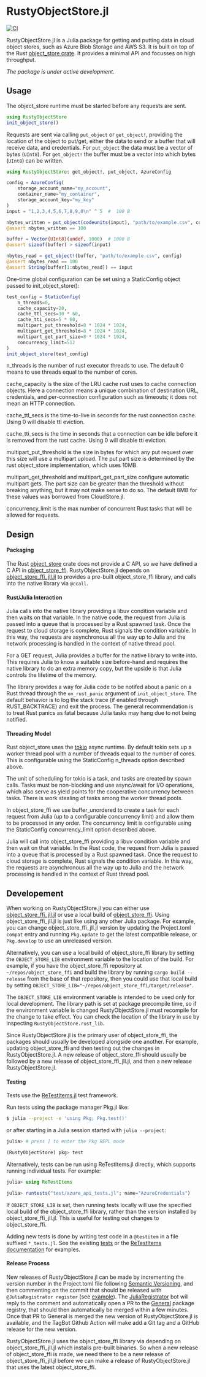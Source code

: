 # RustyObjectStore.jl

[![CI](https://github.com/RelationalAI/RustyObjectStore.jl/actions/workflows/CI.yml/badge.svg)](https://github.com/RelationalAI/RustyObjectStore.jl/actions/workflows/CI.yml)

RustyObjectStore.jl is a Julia package for getting and putting data in cloud object stores, such as Azure Blob Storage and AWS S3.
It is built on top of the Rust [object_store crate](https://docs.rs/object_store/).
It provides a minimal API and focusses on high throughput.

_The package is under active development._

## Usage

The object_store runtime must be started before any requests are sent.

```julia
using RustyObjectStore
init_object_store()
```

Requests are sent via calling `put_object` or `get_object!`, providing the location of the object to put/get, either the data to send or a buffer that will receive data, and credentials.
For `put_object` the data must be a vector of bytes (`UInt8`).
For `get_object!` the buffer must be a vector into which bytes (`UInt8`) can be written.
```julia
using RustyObjectStore: get_object!, put_object, AzureConfig

config = AzureConfig(
    storage_account_name="my_account",
    container_name="my_container",
    storage_account_key="my_key"
)
input = "1,2,3,4,5,6,7,8,9,0\n" ^ 5  #  100 B

nbytes_written = put_object(codeunits(input), "path/to/example.csv", config)
@assert nbytes_written == 100

buffer = Vector{UInt8}(undef, 1000)  # 1000 B
@assert sizeof(buffer) > sizeof(input)

nbytes_read = get_object!(buffer, "path/to/example.csv", config)
@assert nbytes_read == 100
@assert String(buffer[1:nbytes_read]) == input
```

One-time global configuration can be set using a StaticConfig object passed to init\_object\_store():
```julia
test_config = StaticConfig(
    n_threads=0,
    cache_capacity=20,
    cache_ttl_secs=30 * 60,
    cache_tti_secs=5 * 60,
    multipart_put_threshold=8 * 1024 * 1024,
    multipart_get_threshold=8 * 1024 * 1024,
    multipart_get_part_size=8 * 1024 * 1024,
    concurrency_limit=512
)
init_object_store(test_config)
```
n\_threads is the number of rust executor threads to use. The default 0 means to use threads equal
to the number of cores.

cache\_capacity is the size of the LRU cache rust uses to cache connection objects. Here a connection
means a unique combination of destination URL, credentials, and per-connection configuration such as
timeouts; it does not mean an HTTP connection.

cache\_ttl\_secs is the time-to-live in seconds for the rust connection cache. Using 0 will disable
ttl eviction.

cache\_tti\_secs is the time in seconds that a connection can be idle before it is removed from the
rust cache. Using 0 will disable tti eviction.

multipart\_put\_threshold is the size in bytes for which any put request over this size will use a
multipart upload. The put part size is determined by the rust object\_store implementation, which
uses 10MB.

multipart\_get\_threshold and multipart\_get\_part\_size configure automatic multipart gets. The part
size can be greater than the threshold without breaking anything, but it may not make sense to do so.
The default 8MB for these values was borrowed from CloudStore.jl.

concurrency\_limit is the max number of concurrent Rust tasks that will be allowed for requests.

## Design

#### Packaging

The Rust [object_store](https://github.com/apache/arrow-rs/tree/master/object_store) crate does not provide a C API, so we have defined a C API in [object_store_ffi](https://github.com/relationalAI/object_store_ffi).
RustyObjectStore.jl depends on [object_store_ffi_jll.jl](https://github.com/JuliaBinaryWrappers/object_store_ffi_jll.jl) to provides a pre-built object_store_ffi library, and calls into the native library via `@ccall`.

#### Rust/Julia Interaction

Julia calls into the native library providing a libuv condition variable and then waits on that variable.
In the native code, the request from Julia is passed into a queue that is processed by a Rust spawned task.
Once the request to cloud storage is complete, Rust signals the condition variable.
In this way, the requests are asynchronous all the way up to Julia and the network processing is handled in the context of native thread pool.

For a GET request, Julia provides a buffer for the native library to write into.
This requires Julia to know a suitable size before-hand and requires the native library to do an extra memory copy, but the upside is that Julia controls the lifetime of the memory.

The library provides a way for Julia code to be notifed about a panic on a Rust thread through the `on_rust_panic` argument of `init_object_store`.
The default behavior is to log the stack trace (if enabled through RUST_BACKTRACE) and exit the process.
The general recommendation is to treat Rust panics as fatal because Julia tasks may hang due to not being notified.

#### Threading Model

Rust object_store uses the [tokio](https://docs.rs/tokio) async runtime. By default tokio sets up a worker thread pool with a number of threads equal to the number of cores.
This is configurable using the StaticConfig n\_threads option described above.

The unit of scheduling for tokio is a task, and tasks are created by spawn calls. Tasks must be non-blocking and use async/await for I/O operations,
which also serve as yield points for the cooperative concurrency between tasks. There is work stealing of tasks among the worker thread pools.

In object_store_ffi we use buffer_unordered to create a task for each request from Julia (up to a configurable concurrency limit) and allow them to be processed in any order.
The concurrency limit is configurable using the StaticConfig concurrency\_limit option described above.

Julia will call into object_store_ffi providing a libuv condition variable and then wait on that variable.
In the Rust code, the request from Julia is passed into a queue that is processed by a Rust spawned task. Once the request to cloud storage is complete,
Rust signals the condition variable. In this way, the requests are asynchronous all the way up to Julia and the network processing is handled in the context of Rust thread pool.

## Developement

When working on RustyObjectStore.jl you can either use [object_store_ffi_jll.jl](https://github.com/JuliaBinaryWrappers/object_store_ffi_jll.jl) or use a local build of [object_store_ffi](https://github.com/relationalAI/object_store_ffi).
Using object_store_ffi_jll.jl is just like using any other Julia package.
For example, you can change object_store_ffi_jll.jl version by updating the Project.toml `compat` entry and running `Pkg.update` to get the latest compatible release,
or `Pkg.develop` to use an unreleased version.

Alternatively, you can use a local build of object_store_ffi library by setting the `OBJECT_STORE_LIB` environment variable to the location of the build.
For example, if you have the object_store_ffi repository at `~/repos/object_store_ffi` and build the library by running `cargo build --release` from the base of that repository,
then you could use that local build by setting `OBJECT_STORE_LIB="~/repos/object_store_ffi/target/release"`.

The `OBJECT_STORE_LIB` environment variable is intended to be used only for local development.
The library path is set at package precompile time, so if the environment variable is changed RustyObjectStore.jl must recompile for the change to take effect.
You can check the location of the library in use by inspecting `RustyObjectStore.rust_lib`.

Since RustyObjectStore.jl is the primary user of object_store_ffi, the packages should usually be developed alongside one another.
For example, updating object_store_ffi and then testing out the changes in RustyObjectStore.jl.
A new release of object_store_ffi should usually be followed by a new release of object_store_ffi_jll.jl, and then a new release RustyObjectStore.jl.

#### Testing

Tests use the [ReTestItems.jl](https://github.com/JuliaTesting/ReTestItems.jl) test framework.

Run tests using the package manager Pkg.jl like:
```sh
$ julia --project -e 'using Pkg; Pkg.test()'
```
or after starting in a Julia session started with `julia --project`:
```julia
julia> # press ] to enter the Pkg REPL mode

(RustyObjectStore) pkg> test
```
Alternatively, tests can be run using ReTestItems.jl directly, which supports running individual tests.
For example:
```julia
julia> using ReTestItems

julia> runtests("test/azure_api_tests.jl"; name="AzureCredentials")
```

If `OBJECT_STORE_LIB` is set, then running tests locally will use the specified local build of the object_store_ffi library, rather than the version installed by object_store_ffi_jll.jl.
This is useful for testing out changes to object_store_ffi.

Adding new tests is done by writing test code in a `@testitem` in a file suffixed `*_tests.jl`.
See the existing [tests](./test) or the [ReTestItems documentation](https://github.com/JuliaTesting/ReTestItems.jl/#writing-tests) for examples.

#### Release Process

New releases of RustyObjectStore.jl can be made by incrementing the version number in the Project.toml file following [Semantic Versioning](semver.org),
and then commenting on the commit that should be released with `@JuliaRegistrator register`
(see [example](https://github.com/RelationalAI/RustyObjectStore.jl/commit/1b1ba5a198e76afe37f75a1d07e701deb818869c#comments)).
The [JuliaRegistrator](https://github.com/JuliaRegistries/Registrator.jl) bot will reply to the comment and automatically open a PR to the [General](https://github.com/JuliaRegistries/General/) package registry, that should then automatically be merged within a few minutes.
Once that PR to General is merged the new version of RustyObjectStore.jl is available, and the TagBot Github Action will make add a Git tag and a GitHub release for the new version.

RustyObjectStore.jl uses the object_store_ffi library via depending on object_store_ffi_jll.jl which installs pre-built binaries.
So when a new release of object_store_ffi is made, we need there to be a new release of object_store_ffi_jll.jl before we can make a release of RustyObjectStore.jl that uses the latest object_store_ffi.
